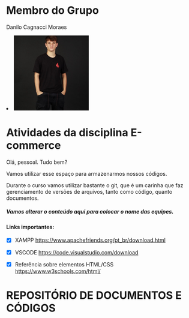 # Membro do Grupo
Danilo Cagnacci Moraes
<li><img src="danilocagnacci.jfif" height="200" width="200"></li>

# Atividades da disciplina E-commerce

Olá, pessoal. Tudo bem?

Vamos utilizar esse espaço para armazenarmos nossos códigos. 

Durante o curso vamos utilizar bastante o git, que é um carinha que faz gerenciamento de versões de arquivos, tanto como código, quanto documentos.

##### Vamos alterar o conteúdo aqui para colocar o nome das equipes.

#### Links importantes:

- [x] XAMPP <https://www.apachefriends.org/pt_br/download.html>

- [x] VSCODE <https://code.visualstudio.com/download>

- [x] Referência sobre elementos HTML/CSS <https://www.w3schools.com/html/>


# REPOSITÓRIO DE DOCUMENTOS E CÓDIGOS